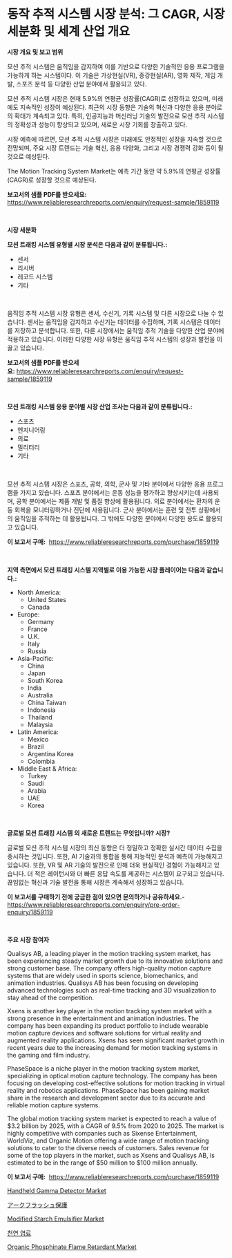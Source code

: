 <p><h1>동작 추적 시스템 시장 분석: 그 CAGR, 시장 세분화 및 세계 산업 개요</h1></p><p><strong>시장 개요 및 보고 범위</strong></p>
<p><p>모션 추적 시스템은 움직임을 감지하여 이를 기반으로 다양한 기술적인 응용 프로그램을 가능하게 하는 시스템이다. 이 기술은 가상현실(VR), 증강현실(AR), 영화 제작, 게임 개발, 스포츠 분석 등 다양한 산업 분야에서 활용되고 있다. </p><p>모션 추적 시스템 시장은 현재 5.9%의 연평균 성장률(CAGR)로 성장하고 있으며, 미래에도 지속적인 성장이 예상된다. 최근의 시장 동향은 기술의 혁신과 다양한 응용 분야로의 확대가 계속되고 있다. 특히, 인공지능과 머신러닝 기술의 발전으로 모션 추적 시스템의 정확성과 성능이 향상되고 있으며, 새로운 시장 기회를 창출하고 있다.</p><p>시장 예측에 따르면, 모션 추적 시스템 시장은 미래에도 안정적인 성장을 지속할 것으로 전망되며, 주요 시장 트렌드는 기술 혁신, 응용 다양화, 그리고 시장 경쟁력 강화 등이 될 것으로 예상된다. </p><p>The Motion Tracking System Market는 예측 기간 동안 약 5.9%의 연평균 성장률(CAGR)로 성장할 것으로 예상된다.</p></p>
<p><strong>보고서의 샘플 PDF를 받으세요:</strong> <a href="https://www.reliableresearchreports.com/enquiry/request-sample/1859119">https://www.reliableresearchreports.com/enquiry/request-sample/1859119</a></p>
<p>&nbsp;</p>
<p><strong>시장 세분화</strong></p>
<p><strong>모션 트래킹 시스템 유형별 시장 분석은 다음과 같이 분류됩니다.:</strong></p>
<p><ul><li>센서</li><li>리시버</li><li>레코드 시스템</li><li>기타</li></ul></p>
<p>&nbsp;</p>
<p><p>움직임 추적 시스템 시장 유형은 센서, 수신기, 기록 시스템 및 다른 시장으로 나눌 수 있습니다. 센서는 움직임을 감지하고 수신기는 데이터를 수집하며, 기록 시스템은 데이터를 저장하고 분석합니다. 또한, 다른 시장에서는 움직임 추적 기술을 다양한 산업 분야에 적용하고 있습니다. 이러한 다양한 시장 유형은 움직임 추적 시스템의 성장과 발전을 이끌고 있습니다.</p></p>
<p><strong>보고서의 샘플 PDF를 받으세요:</strong>&nbsp;<a href="https://www.reliableresearchreports.com/enquiry/request-sample/1859119">https://www.reliableresearchreports.com/enquiry/request-sample/1859119</a></p>
<p>&nbsp;</p>
<p><strong> 모션 트래킹 시스템 응용 분야별 시장 산업 조사는 다음과 같이 분류됩니다.:</strong></p>
<p><ul><li>스포츠</li><li>엔지니어링</li><li>의료</li><li>밀리터리</li><li>기타</li></ul></p>
<p>&nbsp;</p>
<p><p>모션 추적 시스템 시장은 스포츠, 공학, 의학, 군사 및 기타 분야에서 다양한 응용 프로그램을 가지고 있습니다. 스포츠 분야에서는 운동 성능을 평가하고 향상시키는데 사용되며, 공학 분야에서는 제품 개발 및 품질 향상에 활용됩니다. 의료 분야에서는 환자의 운동 회복을 모니터링하거나 진단에 사용됩니다. 군사 분야에서는 훈련 및 전투 상황에서의 움직임을 추적하는 데 활용됩니다. 그 밖에도 다양한 분야에서 다양한 용도로 활용되고 있습니다.</p></p>
<p><strong>이 보고서 구매:</strong>&nbsp; <a href="https://www.reliableresearchreports.com/purchase/1859119">https://www.reliableresearchreports.com/purchase/1859119</a></p>
<p>&nbsp;</p>
<p><strong>지역 측면에서 모션 트래킹 시스템 지역별로 이용 가능한 시장 플레이어는 다음과 같습니다.:</strong></p>
<p><ul>
    <li>
        North America:
        <ul>
            <li>United States</li>
            <li>Canada</li>
        </ul>
    </li>
    <li>
        Europe:
        <ul>
            <li>Germany</li>
            <li>France</li>
            <li>U.K.</li>
            <li>Italy</li>
            <li>Russia</li>
        </ul>
    </li>
    <li>
        Asia-Pacific:
        <ul>
            <li>China</li>
            <li>Japan</li>
            <li>South Korea</li>
            <li>India</li>
            <li>Australia</li>
            <li>China Taiwan</li>
            <li>Indonesia</li>
            <li>Thailand</li>
            <li>Malaysia</li>
        </ul>
    </li>
    <li>
        Latin America:
        <ul>
            <li>Mexico</li>
            <li>Brazil</li>
            <li>Argentina Korea</li>
            <li>Colombia</li>
        </ul>
    </li>
    <li>
        Middle East & Africa:
        <ul>
            <li>Turkey</li>
            <li>Saudi</li>
            <li>Arabia</li>
            <li>UAE</li>
            <li>Korea</li>
        </ul>
    </li>
    </ul></p>
<p>&nbsp;</p>
<p><strong>글로벌 모션 트래킹 시스템 의 새로운 트렌드는 무엇입니까? 시장?</strong></p>
<p><p>글로벌 모션 추적 시스템 시장의 최신 동향은 더 정밀하고 정확한 실시간 데이터 수집을 중시하는 것입니다. 또한, AI 기술과의 통합을 통해 지능적인 분석과 예측이 가능해지고 있습니다. 또한, VR 및 AR 기술의 발전으로 인해 더욱 현실적인 경험이 가능해지고 있습니다. 더 적은 레이턴시와 더 빠른 응답 속도를 제공하는 시스템이 요구되고 있습니다. 끊임없는 혁신과 기술 발전을 통해 시장은 계속해서 성장하고 있습니다.</p></p>
<p><strong>이 보고서를 구매하기 전에 궁금한 점이 있으면 문의하거나 공유하세요.</strong>- <a href="https://www.reliableresearchreports.com/enquiry/pre-order-enquiry/1859119">https://www.reliableresearchreports.com/enquiry/pre-order-enquiry/1859119</a></p>
<p>&nbsp;</p>
<p><strong>주요 시장 참여자</strong></p>
<p><p>Qualisys AB, a leading player in the motion tracking system market, has been experiencing steady market growth due to its innovative solutions and strong customer base. The company offers high-quality motion capture systems that are widely used in sports science, biomechanics, and animation industries. Qualisys AB has been focusing on developing advanced technologies such as real-time tracking and 3D visualization to stay ahead of the competition.</p><p>Xsens is another key player in the motion tracking system market with a strong presence in the entertainment and animation industries. The company has been expanding its product portfolio to include wearable motion capture devices and software solutions for virtual reality and augmented reality applications. Xsens has seen significant market growth in recent years due to the increasing demand for motion tracking systems in the gaming and film industry.</p><p>PhaseSpace is a niche player in the motion tracking system market, specializing in optical motion capture technology. The company has been focusing on developing cost-effective solutions for motion tracking in virtual reality and robotics applications. PhaseSpace has been gaining market share in the research and development sector due to its accurate and reliable motion capture systems.</p><p>The global motion tracking system market is expected to reach a value of $3.2 billion by 2025, with a CAGR of 9.5% from 2020 to 2025. The market is highly competitive with companies such as Sixense Entertainment, WorldViz, and Organic Motion offering a wide range of motion tracking solutions to cater to the diverse needs of customers. Sales revenue for some of the top players in the market, such as Xsens and Qualisys AB, is estimated to be in the range of $50 million to $100 million annually.</p></p>
<p><strong>이 보고서 구매:</strong>&nbsp;&nbsp;<a href="https://www.reliableresearchreports.com/purchase/1859119">https://www.reliableresearchreports.com/purchase/1859119</a></p>
<p><p><a href="https://ivy-potential-64b.notion.site/Handheld-Gamma-Detector-Market-with-the-goal-of-estimating-the-market-size-and-future-growth-potenti-a039fef1e02f4ee7b4653bcecf5da530">Handheld Gamma Detector Market</a></p><p><a href="https://github.com/oafhukehf4709715/Market-Research-Report-List-1/blob/main/6029493192335.md">アークフラッシュ保護</a></p><p><a href="https://view.publitas.com/reportprime-1/modified-starch-emulsifier-market-size-growing-and-forecasted-for-period-from-2024-2031-and-provides-complete-market-analysis-of-this-market/">Modified Starch Emulsifier Market</a></p><p><a href="https://github.com/plelbej847484502/Market-Research-Report-List-1/blob/main/8618005192150.md">천연 염료</a></p><p><a href="https://issuu.com/reportprime-2/docs/organic-phosphinate-flame-retardant-market-size-20">Organic Phosphinate Flame Retardant Market</a></p></p>
